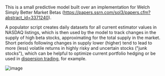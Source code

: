 This is a small predictive model built over an implementation for Welch Simply Better Market Betas (https://papers.ssrn.com/sol3/papers.cfm?abstract_id=3371240).

A populator script creates daily datasets for all current estimator values in NASDAQ listings, which is then used by the model to track changes in the supply of high beta stocks, approximating for the total supply in the market.
Short periods following changes in supply lower (higher) tend to lead to more (less) volatile returns in highly risky and uncertain stocks ("junk stocks"), which can be helpful to optimize current portfolio hedging or be used in [dispersion trading](https://quantpedia.com/strategies/dispersion-trading), for example.

![image](https://github.com/pugsiman/market-beta-supply/assets/12158433/1aa1a3ad-cee1-4baf-a6ac-bd856305aeb8)
